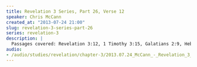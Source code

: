 ```yaml
--- 
title: Revelation 3 Series, Part 26, Verse 12
speaker: Chris McCann
created_at: "2013-07-24 21:00"
slug: revelation-3-series-part-26
series: revelation-3
description: |
  Passages covered: Revelation 3:12, 1 Timothy 3:15, Galatians 2:9, Hebrews 3:5-6, Revelation 21:27.
audio: 
- /audio/studies/revelation/chapter-3/2013.07.24_McCann_-_Revelation_3_Series_Part_26.yaml
---
```

